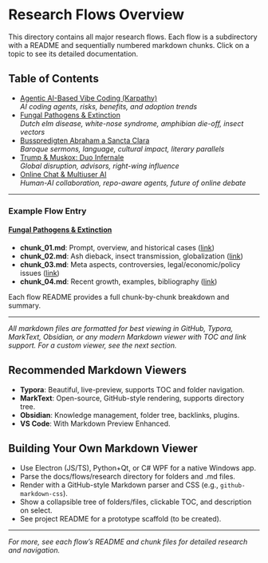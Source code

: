 # Research Flows Overview

This directory contains all major research flows. Each flow is a subdirectory with a README and sequentially numbered markdown chunks. Click on a topic to see its detailed documentation.

## Table of Contents

- [Agentic AI-Based Vibe Coding (Karpathy)](2025-05-01_agentic-vibe-coding-karpathy/README.md)  
  *AI coding agents, risks, benefits, and adoption trends*
- [Fungal Pathogens & Extinction](2025-05-01_fungal-pathogens-extinction/README.md)  
  *Dutch elm disease, white-nose syndrome, amphibian die-off, insect vectors*
- [Busspredigten Abraham a Sancta Clara](2025-05-01_busspredigten-abraham-a-sancta-clara/README.md)  
  *Baroque sermons, language, cultural impact, literary parallels*
- [Trump & Muskox: Duo Infernale](2025-05-01_trump-muskox-duo-infernale/README.md)  
  *Global disruption, advisors, right-wing influence*
- [Online Chat & Multiuser AI](2025-04-28_online-chat-multiuser-ai/README.md)  
  *Human-AI collaboration, repo-aware agents, future of online debate*

---

### Example Flow Entry

#### [Fungal Pathogens & Extinction](2025-05-01_fungal-pathogens-extinction/README.md)
- **chunk_01.md**: Prompt, overview, and historical cases ([link](2025-05-01_fungal-pathogens-extinction/chunk_01.md))
- **chunk_02.md**: Ash dieback, insect transmission, globalization ([link](2025-05-01_fungal-pathogens-extinction/chunk_02.md))
- **chunk_03.md**: Meta aspects, controversies, legal/economic/policy issues ([link](2025-05-01_fungal-pathogens-extinction/chunk_03.md))
- **chunk_04.md**: Recent growth, examples, bibliography ([link](2025-05-01_fungal-pathogens-extinction/chunk_04.md))

Each flow README provides a full chunk-by-chunk breakdown and summary.

---

*All markdown files are formatted for best viewing in GitHub, Typora, MarkText, Obsidian, or any modern Markdown viewer with TOC and link support. For a custom viewer, see the next section.*

## Recommended Markdown Viewers
- **Typora**: Beautiful, live-preview, supports TOC and folder navigation.
- **MarkText**: Open-source, GitHub-style rendering, supports directory tree.
- **Obsidian**: Knowledge management, folder tree, backlinks, plugins.
- **VS Code**: With Markdown Preview Enhanced.

## Building Your Own Markdown Viewer
- Use Electron (JS/TS), Python+Qt, or C# WPF for a native Windows app.
- Parse the docs/flows/research directory for folders and .md files.
- Render with a GitHub-style Markdown parser and CSS (e.g., `github-markdown-css`).
- Show a collapsible tree of folders/files, clickable TOC, and description on select.
- See project README for a prototype scaffold (to be created).

---

*For more, see each flow’s README and chunk files for detailed research and navigation.*
